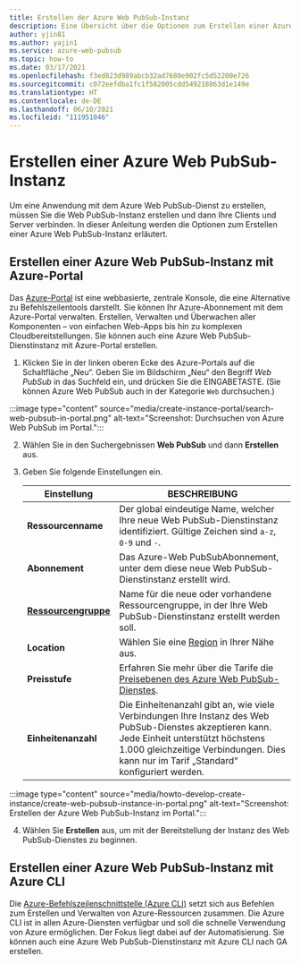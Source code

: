 ```yaml
---
title: Erstellen der Azure Web PubSub-Instanz
description: Eine Übersicht über die Optionen zum Erstellen einer Azure Web PubSub-Instanz und die Vorgehensweise
author: yjin81
ms.author: yajin1
ms.service: azure-web-pubsub
ms.topic: how-to
ms.date: 03/17/2021
ms.openlocfilehash: f3ed823d989abcb32ad7680e902fc5d52200e726
ms.sourcegitcommit: c072eefdba1fc1f582005cdd549218863d1e149e
ms.translationtype: HT
ms.contentlocale: de-DE
ms.lasthandoff: 06/10/2021
ms.locfileid: "111951046"
---
```

# <a name="how-to-create-azure-web-pubsub-instance"></a>Erstellen einer Azure Web PubSub-Instanz

Um eine Anwendung mit dem Azure Web PubSub-Dienst zu erstellen, müssen Sie die Web PubSub-Instanz erstellen und dann Ihre Clients und Server verbinden. In dieser Anleitung werden die Optionen zum Erstellen einer Azure Web PubSub-Instanz erläutert.

## <a name="create-azure-web-pubsub-instance-with-azure-portal"></a>Erstellen einer Azure Web PubSub-Instanz mit Azure-Portal 

Das [Azure-Portal](../azure-portal/index.yml) ist eine webbasierte, zentrale Konsole, die eine Alternative zu Befehlszeilentools darstellt. Sie können Ihr Azure-Abonnement mit dem Azure-Portal verwalten. Erstellen, Verwalten und Überwachen aller Komponenten – von einfachen Web-Apps bis hin zu komplexen Cloudbereitstellungen. Sie können auch eine Azure Web PubSub-Dienstinstanz mit Azure-Portal erstellen.

1. Klicken Sie in der linken oberen Ecke des Azure-Portals auf die Schaltfläche „Neu“. Geben Sie im Bildschirm „Neu“ den Begriff *Web PubSub* in das Suchfeld ein, und drücken Sie die EINGABETASTE. (Sie können Azure Web PubSub auch in der Kategorie `Web` durchsuchen.)

:::image type="content" source="media/create-instance-portal/search-web-pubsub-in-portal.png" alt-text="Screenshot: Durchsuchen von Azure Web PubSub im Portal.":::

2. Wählen Sie in den Suchergebnissen **Web PubSub** und dann **Erstellen** aus.

3. Geben Sie folgende Einstellungen ein.

    | Einstellung      | BESCHREIBUNG                                        |
    | ------------ | -------------------------------------------------- |
    | **Ressourcenname** | Der global eindeutige Name, welcher Ihre neue Web PubSub-Dienstinstanz identifiziert. Gültige Zeichen sind `a-z`, `0-9` und `-`.  | 
    | **Abonnement** | Das Azure-Web PubSubAbonnement, unter dem diese neue Web PubSub-Dienstinstanz erstellt wird. | 
    | **[Ressourcengruppe](../azure-resource-manager/management/overview.md)** |  Name für die neue oder vorhandene Ressourcengruppe, in der Ihre Web PubSub-Dienstinstanz erstellt werden soll. | 
    | **Location** | Wählen Sie eine [Region](https://azure.microsoft.com/regions/) in Ihrer Nähe aus. |
    | **Preisstufe** | Erfahren Sie mehr über die Tarife die [Preisebenen des Azure Web PubSub-Dienstes](https://azure.microsoft.com/pricing/details/web-pubsub/). |
    | **Einheitenanzahl** |  Die Einheitenanzahl gibt an, wie viele Verbindungen Ihre Instanz des Web PubSub-Dienstes akzeptieren kann. Jede Einheit unterstützt höchstens 1.000 gleichzeitige Verbindungen. Dies kann nur im Tarif „Standard“ konfiguriert werden. |

:::image type="content" source="media/howto-develop-create-instance/create-web-pubsub-instance-in-portal.png" alt-text="Screenshot: Erstellen der Azure Web PubSub-Instanz im Portal.":::

4. Wählen Sie **Erstellen** aus, um mit der Bereitstellung der Instanz des Web PubSub-Dienstes zu beginnen.

## <a name="create-azure-web-pubsub-instance-with-azure-cli"></a>Erstellen einer Azure Web PubSub-Instanz mit Azure CLI

Die [Azure-Befehlszeilenschnittstelle (Azure CLI)](/cli/azure) setzt sich aus Befehlen zum Erstellen und Verwalten von Azure-Ressourcen zusammen. Die Azure CLI ist in allen Azure-Diensten verfügbar und soll die schnelle Verwendung von Azure ermöglichen. Der Fokus liegt dabei auf der Automatisierung. Sie können auch eine Azure Web PubSub-Dienstinstanz mit Azure CLI nach GA erstellen.
